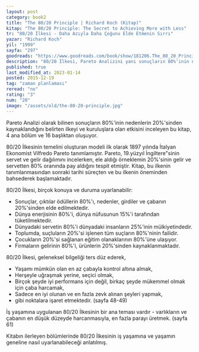 ```yaml
---
layout: post
category: book2
title: "The 80/20 Principle | Richard Koch (Kitap)"
kitap: "The 80/20 Principle: The Secret to Achieving More with Less"
tr: "80/20 İlkesi - Daha Azıyla Daha Çoğunu Elde Etmenin Sırrı"
yazar: "Richard Koch"
yil: "1999"
sayfa: "297"
goodreads: "https://www.goodreads.com/book/show/181206.The_80_20_Principle"
description: "80/20 İlkesi, Pareto Analizini yani sonuçların 80%'inin nedenlerin 20%'sinden kaynaklandığını belirten ilkeyi ve kuruluşlara olan etkisini inceliyor."
published: true
last_modified_at: 2023-01-14
posted: 2015-12-19
tag: "zaman planlaması"
reread: "no"
rating: "3"
num: "20"
image: "/assets/old/the-80-20-principle.jpg"
---
```


Pareto Analizi olarak bilinen sonuçların 80%'inin nedenlerin 20%'sinden kaynaklandığını belirten ilkeyi ve kuruluşlara olan etkisini inceleyen bu kitap, 4 ana bölüm ve 16 başlıktan oluşuyor.

80/20 İlkesinin temelini oluşturan modeli ilk olarak 1897 yılında İtalyan Ekonomist Vilfredo Pareto tanımlamıştır. Pareto, 19.yüzyıl İngiltere"sinin servet ve gelir dağılımını incelerken, ele aldığı örneklemin 20%'sinin gelir ve servetten 80% oranında pay aldığını tespit etmiştir. Kitap, bu ilkenin tanımlanmasından sonraki tarihi süreçten ve bu ilkenin öneminden bahsederek başlamaktadır.

80/20 İlkesi, birçok konuya ve duruma uyarlanabilir:

- Sonuçlar, çıktılar ödüllerin 80%'ı, nedenler, girdiler ve çabanın 20%'sinden elde edilmektedir.
- Dünya enerjisinin 80%'i, dünya nüfusunun 15%'i tarafından tüketilmektedir.
- Dünyadaki servetin 80%'i dünyadaki insanların 25%'inin mülkiyetindedir.
- Toplumda, suçluların 20%'si işlenen tüm suçların 80%'ninin failidir.
- Çocukların 20%'si sağlanan eğitim olanaklarının 80%'üne ulaşıyor.
- Firmaların gelirinin 80%'i, ürünlerin 20%'sinden kaynaklanmaktadır.

80/20 İlkesi, geleneksel bilgeliği ters düz ederek,

- Yaşamı mümkün olan en az çabayla kontrol altına almak,
- Herşeyle uğraşmak yerine, seçici olmak,
- Birçok şeyde iyi performans için değil, birkaç şeyde mükemmel olmak için çaba harcamak,
- Sadece en iyi olunan ve en fazla zevk alınan şeyleri yapmak,
- gibi noktalara işaret etmektedir. (sayfa 48-49)

İş yaşamına uygulanan 80/20 İlkesinin bir ana teması vardır - varlıkların ve çabanın en düşük düzeyde harcanmasıyla, en fazla parayı üretmek. (sayfa 61)

Kitabın ilerleyen bölümlerinde 80/20 İlkesinin iş yaşamına ve yaşamın geneline nasıl uyarlanabileceği anlatılmış.
